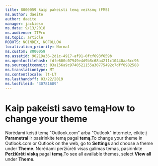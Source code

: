 ```yaml
---
title: 8000059 kaip pakeisti temą veiksmų (FMS)
ms.author: daeite
author: daeite
manager: jackiesm
ms.date: 9/13/2018
ms.audience: ITPro
ms.topic: article
ROBOTS: NOINDEX, NOFOLLOW
localization_priority: Normal
ms.custom: 8000059
ms.assetid: 90219a36-2d1c-4917-af91-0fcf693f659b
ms.openlocfilehash: fdfe600c07949e4d9b8c68a4211c10440aa6cc96
ms.sourcegitcommit: 03a156a9c9740521155a30775492c7dff0982588
ms.translationtype: MT
ms.contentlocale: lt-LT
ms.lasthandoff: 03/22/2019
ms.locfileid: "30781689"
---
```

# <a name="how-to-change-your-theme"></a><span data-ttu-id="65e26-102">Kaip pakeisti savo temą</span><span class="sxs-lookup"><span data-stu-id="65e26-102">How to change your theme</span></span>

<span data-ttu-id="65e26-103">Norėdami keisti temą "Outlook.com" arba "Outlook" internete, eikite į **Parametrai** ir pasirinkite temą pagal **temą**.</span><span class="sxs-lookup"><span data-stu-id="65e26-103">To change your theme in Outlook.com or Outlook on the web, go to **Settings** and choose a theme under **Theme**.</span></span> <span data-ttu-id="65e26-104">Norėdami peržiūrėti visas galimas temas, pasirinkite **Peržiūrėti viską** pagal **temą**.</span><span class="sxs-lookup"><span data-stu-id="65e26-104">To see all available themes, select **View all** under **Theme**.</span></span> 
  

